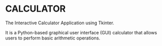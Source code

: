 # CALCULATOR

The Interactive Calculator Application using Tkinter.

It is a Python-based graphical user interface (GUI) calculator that allows users to perform basic arithmetic operations.

